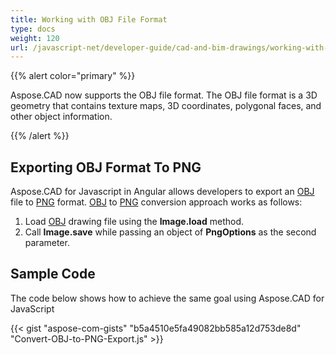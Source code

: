 ```yaml
---
title: Working with OBJ File Format
type: docs
weight: 120
url: /javascript-net/developer-guide/cad-and-bim-drawings/working-with-obj-file-format/
---
```


{{% alert color="primary" %}}

Aspose.CAD now supports the OBJ file format. The OBJ file format is a 3D geometry that contains texture maps, 3D coordinates, polygonal faces, and other object information.

{{% /alert %}}

## **Exporting OBJ Format To PNG**

Aspose.CAD for Javascript in Angular allows developers to export an [OBJ](https://docs.fileformat.com/3d/obj/) file to [PNG](https://docs.fileformat.com/image/png/) format.
[OBJ](https://docs.fileformat.com/3d/obj/) to [PNG](https://docs.fileformat.com/image/png/) conversion approach works as follows:

1. Load [OBJ](https://docs.fileformat.com/3d/obj/) drawing file using the **Image.load** method.
1. Call **Image.save** while passing an object of **PngOptions** as the second parameter.

## Sample Code

The code below shows how to achieve the same goal using Aspose.CAD for JavaScript

{{< gist "aspose-com-gists" "b5a4510e5fa49082bb585a12d753de8d" "Convert-OBJ-to-PNG-Export.js" >}}
